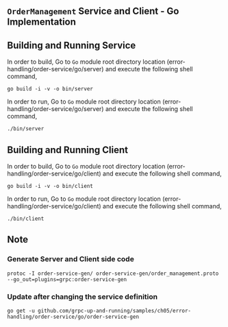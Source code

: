 ## ``OrderManagement`` Service and Client - Go Implementation

## Building and Running Service

In order to build, Go to ``Go`` module root directory location (error-handling/order-service/go/server) and execute the following
 shell command,
```
go build -i -v -o bin/server
```

In order to run, Go to ``Go`` module root directory location (error-handling/order-service/go/server) and execute the following
shell command,

```
./bin/server
```

## Building and Running Client   

In order to build, Go to ``Go`` module root directory location (error-handling/order-service/go/client) and execute the following
 shell command,
```
go build -i -v -o bin/client
```

In order to run, Go to ``Go`` module root directory location (error-handling/order-service/go/client) and execute the following
shell command,

```
./bin/client
```

## Note

### Generate Server and Client side code 
``` 
protoc -I order-service-gen/ order-service-gen/order_management.proto --go_out=plugins=grpc:order-service-gen
``` 

### Update after changing the service definition
``` 
go get -u github.com/grpc-up-and-running/samples/ch05/error-handling/order-service/go/order-service-gen
```

